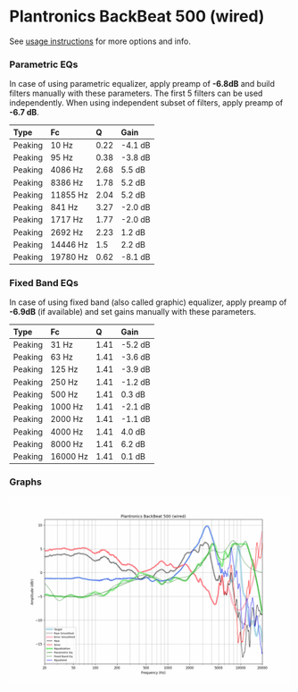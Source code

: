 # Plantronics BackBeat 500 (wired)
See [usage instructions](https://github.com/jaakkopasanen/AutoEq#usage) for more options and info.

### Parametric EQs
In case of using parametric equalizer, apply preamp of **-6.8dB** and build filters manually
with these parameters. The first 5 filters can be used independently.
When using independent subset of filters, apply preamp of **-6.7 dB**.

| Type    | Fc       |    Q | Gain    |
|:--------|:---------|:-----|:--------|
| Peaking | 10 Hz    | 0.22 | -4.1 dB |
| Peaking | 95 Hz    | 0.38 | -3.8 dB |
| Peaking | 4086 Hz  | 2.68 | 5.5 dB  |
| Peaking | 8386 Hz  | 1.78 | 5.2 dB  |
| Peaking | 11855 Hz | 2.04 | 5.2 dB  |
| Peaking | 841 Hz   | 3.27 | -2.0 dB |
| Peaking | 1717 Hz  | 1.77 | -2.0 dB |
| Peaking | 2692 Hz  | 2.23 | 1.2 dB  |
| Peaking | 14446 Hz | 1.5  | 2.2 dB  |
| Peaking | 19780 Hz | 0.62 | -8.1 dB |

### Fixed Band EQs
In case of using fixed band (also called graphic) equalizer, apply preamp of **-6.9dB**
(if available) and set gains manually with these parameters.

| Type    | Fc       |    Q | Gain    |
|:--------|:---------|:-----|:--------|
| Peaking | 31 Hz    | 1.41 | -5.2 dB |
| Peaking | 63 Hz    | 1.41 | -3.6 dB |
| Peaking | 125 Hz   | 1.41 | -3.9 dB |
| Peaking | 250 Hz   | 1.41 | -1.2 dB |
| Peaking | 500 Hz   | 1.41 | 0.3 dB  |
| Peaking | 1000 Hz  | 1.41 | -2.1 dB |
| Peaking | 2000 Hz  | 1.41 | -1.1 dB |
| Peaking | 4000 Hz  | 1.41 | 4.0 dB  |
| Peaking | 8000 Hz  | 1.41 | 6.2 dB  |
| Peaking | 16000 Hz | 1.41 | 0.1 dB  |

### Graphs
![](./Plantronics%20BackBeat%20500%20(wired).png)
